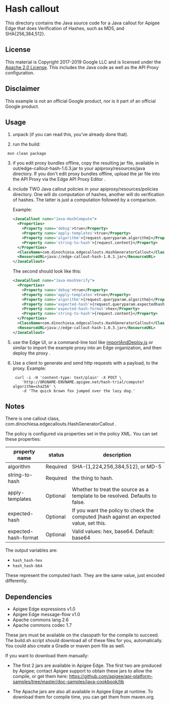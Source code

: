 # Hash callout

This directory contains the Java source code for
a Java callout for Apigee Edge that does Verification of Hashes, such as MD5, and SHA{256,384,512}.

## License

This material is Copyright 2017-2019 Google LLC
and is licensed under the [Apache 2.0 License](LICENSE). This includes the Java code as well as the API Proxy configuration.

## Disclaimer

This example is not an official Google product, nor is it part of an
official Google product.

## Usage

1. unpack (if you can read this, you've already done that).

2. run the build:
```
 mvn clean package
```

3. if you edit proxy bundles offline, copy the resulting jar file, available in  out/edge-callout-hash-1.0.3.jar to your apiproxy/resources/java directory.  If you don't edit proxy bundles offline, upload the jar file into the API Proxy via the Edge API Proxy Editor .

5. include TWO Java callout policies in your
   apiproxy/resources/policies directory. One will do computation of hashes,
   another will do verification of hashes. The latter is just a computation followed
   by a comparison.

   Example:
   ```xml
   <JavaCallout name="Java-HashCompute">
     <Properties>
       <Property name='debug'>true</Property>
       <Property name='apply-templates'>true</Property>
       <Property name='algorithm'>{request.queryparam.algorithm}</Property>
       <Property name='string-to-hash'>{request.content}</Property>
     </Properties>
     <ClassName>com.dinochiesa.edgecallouts.HashGeneratorCallout</ClassName>
     <ResourceURL>java://edge-callout-hash-1.0.3.jar</ResourceURL>
   </JavaCallout>
   ```

   The second should look like this:
   ```xml
   <JavaCallout name="Java-HashVerify">
     <Properties>
       <Property name='debug'>true</Property>
       <Property name='apply-templates'>true</Property>
       <Property name='algorithm'>{request.queryparam.algorithm}</Property>
       <Property name='expected-hash'>{request.queryparam.expectedhash}</Property>
       <Property name='expected-hash-format'>hex</Property>
       <Property name='string-to-hash'>{request.content}</Property>
     </Properties>
     <ClassName>com.dinochiesa.edgecallouts.HashGeneratorCallout</ClassName>
     <ResourceURL>java://edge-callout-hash-1.0.3.jar</ResourceURL>
   </JavaCallout>
   ```

5. use the Edge UI, or a command-line tool like [importAndDeploy.js](https://github.com/DinoChiesa/apigee-edge-js/blob/master/examples/importAndDeploy.js) or similar to
   import the example proxy into an Edge organization, and then deploy the proxy .

6. Use a client to generate and send http requests with a payload, to the proxy.  Example:
   ```
    curl -i -H 'content-type: text/plain' -X POST \
       'http://ORGNAME-ENVNAME.apigee.net/hash-trial/compute?algorithm=sha256' \
       -d 'The quick brown fox jumped over the lazy dog.'
   ```


## Notes

There is one callout class, com.dinochiesa.edgecallouts.HashGeneratorCallout .

The policy is configured via properties set in the policy XML.  You can set these properties:


| property name     | status    | description                               |
| ----------------- |-----------|-------------------------------------------|
| algorithm         | Required  | SHA-{1,224,256,384,512}, or MD-5 |
| string-to-hash    | Required  | the thing to hash. |
| apply-templates   | Optional  | Whether to treat the source as a template to be resolved. Defaults to false. |
| expected-hash     | Optional  | If you want the policy to check the computed ]hash against an expected value, set this. |
| expected-hash-format | Optional  | Valid values: hex, base64. Default: base64 |


The output variables are:
* `hash_hash-hex`
* `hash_hash-b64`

These represent the computed hash. They are the same value, just encoded
differently.


## Dependencies

* Apigee Edge expressions v1.0
* Apigee Edge message-flow v1.0
* Apache commons lang 2.6
* Apache commons codec 1.7


These jars must be available on the classpath for the compile to
succeed. The build.sh script should download all of these files for
you, automatically. You could also create a Gradle or maven pom file as
well.

If you want to download them manually:

* The first 2 jars are available in Apigee Edge. The first two are
  produced by Apigee; contact Apigee support to obtain these jars to allow
  the compile, or get them here:
  https://github.com/apigee/api-platform-samples/tree/master/doc-samples/java-cookbook/lib

* The Apache jars are also all available in Apigee Edge at runtime. To download them for compile time, you can get them from maven.org.
